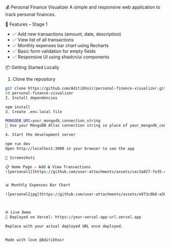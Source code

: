 💰 Personal Finance Visualizer A simple and responsive web application to track personal finances.


🚀 Features – Stage 1

- ✅ Add new transactions (amount, date, description)
- ✅ View list of all transactions
- ✅ Monthly expenses bar chart using Recharts
- ✅ Basic form validation for empty fields
- ✅ Responsive UI using shadcn/ui components


📦 Getting Started Locally

1. Clone the repository
```bash
git clone https://github.com/Aditibhoir/personal-finance-visualizer.git
cd personal-finance-visualizer
2. Install dependencies

npm install
3. Create .env.local file

MONGODB_URI=your_mongodb_connection_string
📌 Use your MongoDB Atlas connection string in place of your_mongodb_connection_string

4. Start the development server

npm run dev
Open http://localhost:3000 in your browser to see the app

📸 Screenshots

📋 Home Page – Add & View Transactions  
![personal1](https://github.com/user-attachments/assets/cec3a827-fe35-4d4e-b3b8-2e5d6a554319)


📊 Monthly Expenses Bar Chart  

![personal2jpg](https://github.com/user-attachments/assets/e973c0b8-a306-48d0-a4c1-9c0acd755d16)



🌐 Live Demo
🔗 Deployed on Vercel: https://your-vercel-app-url.vercel.app

Replace with your actual deployed URL once deployed.


Made with love @Aditibhoir

